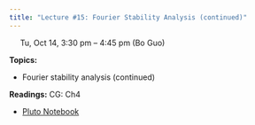 ```yaml
---
title: "Lecture #15: Fourier Stability Analysis (continued)"
---
```


&nbsp;&nbsp;&nbsp;&nbsp;&nbsp;Tu, Oct 14, 3:30 pm – 4:45 pm (Bo Guo)

**Topics:**
- Fourier stability analysis (continued)

**Readings:** CG: Ch4

- [Pluto Notebook](../pluto_notebooks/Lec15_fourier_stability_continued.jl)
